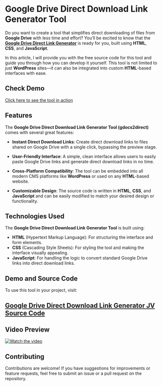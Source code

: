 # Google Drive Direct Download Link Generator Tool

Do you want to create a tool that simplifies direct downloading of files from **Google Drive** with less time and effort? You’ll be excited to know that the **<a href="https://jvcodes.com/google-drive-direct-download-link-generator-tool-in-html-css-javascript/" >Google Drive Direct Link Generator</a>** is ready for you, built using **HTML**, **CSS**, and **JavaScript**.

In this article, I will provide you with the free source code for this tool and guide you through how you can develop it yourself. This tool is not limited to just **WordPress** sites—it can also be integrated into custom **HTML**-based interfaces with ease.

## Check Demo

[Click here to see the tool in action](https://jvcodes.com/google-drive-direct-download-link-generator)

## Features

The **Google Drive Direct Download Link Generator Tool (gdocs2direct)** comes with several great features:

- **Instant Direct Download Links**: Create direct download links to files shared on Google Drive with a single click, bypassing the preview stage.
  
- **User-Friendly Interface**: A simple, clean interface allows users to easily paste Google Drive links and generate direct download links in no time.
  
- **Cross-Platform Compatibility**: The tool can be embedded into all modern CMS platforms like **WordPress** or used on any **HTML**-based website.

- **Customizable Design**: The source code is written in **HTML**, **CSS**, and **JavaScript** and can be easily modified to match your desired design or functionality.

## Technologies Used

The **Google Drive Direct Download Link Generator Tool** is built using:

- **HTML** (Hypertext Markup Language): For structuring the interface and form elements.
- **CSS** (Cascading Style Sheets): For styling the tool and making the interface visually appealing.
- **JavaScript**: For handling the logic to convert standard Google Drive links into direct download links.

## Demo and Source Code

To use this tool in your project, visit:

## <a href="https://jvcodes.com/google-drive-direct-download-link-generator-tool-in-html-css-javascript/" >Google Drive Direct Download Link Generator JV Source Code</a>

## Video Preview

[![Watch the video](https://img.youtube.com/vi/AHG_CEh7EzE/0.jpg)](https://www.youtube.com/watch?v=AHG_CEh7EzE)

## Contributing

Contributions are welcome! If you have suggestions for improvements or feature requests, feel free to submit an issue or a pull request on the repository.

